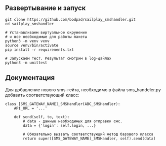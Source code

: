 ## Развертывание и запуск
    git clone https://github.com/bodpad/sailplay_smshandler.git
    cd sailplay_smshandler
    
    # Устанавливаем виртуальное окружение
    # и все необходимые для работы пакеты
    python3 -m venv venv
    source venv/bin/activate
    pip install -r requirements.txt
    
    # Запускаем тест. Результат смотрим в log-файлах
    python3 -m unittest

## Документация
Для добавление нового sms-гейта, необходимо в файла sms_handeler.py добавить соответствующий класс:
    
    class [SMS_GATEWAY_NAME]_SMSHandler(ABC_SMSHandler):
        API_URL = '...'
        
        def send(self, to, text):
            # data - данные необходимых для отправки смс.
            data = {'login': self.login, ...}
            
            # Обязательно вызвать соответствующий метод базового класса
            return super([SMS_GATEWAY_NAME]_SMSHandler, self).send(data)
